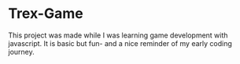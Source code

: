# Trex-Game
This project was made while I was learning game development with javascript. It is basic but fun- and a nice reminder of my early coding journey.
